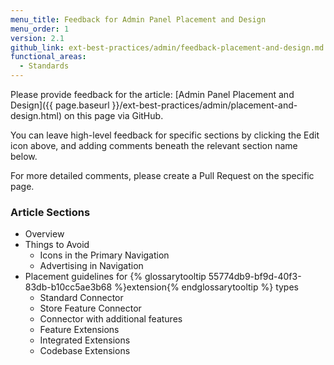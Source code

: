 ```yaml
---
menu_title: Feedback for Admin Panel Placement and Design
menu_order: 1
version: 2.1
github_link: ext-best-practices/admin/feedback-placement-and-design.md
functional_areas:
  - Standards
---
```


Please provide feedback for the article: [Admin Panel Placement and Design]({{ page.baseurl }}/ext-best-practices/admin/placement-and-design.html) on this page via GitHub.

You can leave high-level feedback for specific sections by clicking the Edit icon above, and adding comments beneath the relevant section name below.

For more detailed comments, please create a Pull Request on the specific page.

### Article Sections

* Overview
* Things to Avoid
  * Icons in the Primary Navigation
  * Advertising in Navigation
* Placement guidelines for {% glossarytooltip 55774db9-bf9d-40f3-83db-b10cc5ae3b68 %}extension{% endglossarytooltip %} types
  * Standard Connector
  * Store Feature Connector
  * Connector with additional features
  * Feature Extensions
  * Integrated Extensions
  * Codebase Extensions
